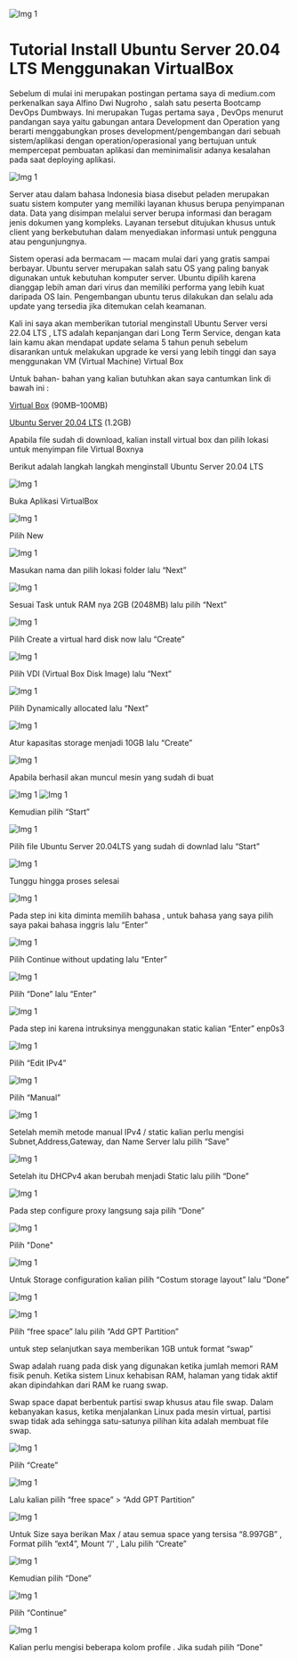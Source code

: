 ![Img 1](assets/1.png)
# Tutorial Install Ubuntu Server 20.04 LTS Menggunakan VirtualBox

Sebelum di mulai ini merupakan postingan pertama saya di medium.com perkenalkan saya Alfino Dwi Nugroho , salah satu peserta Bootcamp DevOps Dumbways. Ini merupakan Tugas pertama saya , DevOps menurut pandangan saya yaitu gabungan antara Development dan Operation yang berarti menggabungkan proses development/pengembangan dari sebuah sistem/aplikasi dengan operation/operasional yang bertujuan untuk mempercepat pembuatan aplikasi dan meminimalisir adanya kesalahan pada saat deploying aplikasi.

![Img 1](assets/2.png)

Server atau dalam bahasa Indonesia biasa disebut peladen merupakan suatu sistem komputer yang memiliki layanan khusus berupa penyimpanan data. Data yang disimpan melalui server berupa informasi dan beragam jenis dokumen yang kompleks. Layanan tersebut ditujukan khusus untuk client yang berkebutuhan dalam menyediakan informasi untuk pengguna atau pengunjungnya.

Sistem operasi ada bermacam — macam mulai dari yang gratis sampai berbayar. Ubuntu server merupakan salah satu OS yang paling banyak digunakan untuk kebutuhan komputer server. Ubuntu dipilih karena dianggap lebih aman dari virus dan memiliki performa yang lebih kuat daripada OS lain. Pengembangan ubuntu terus dilakukan dan selalu ada update yang tersedia jika ditemukan celah keamanan.

Kali ini saya akan memberikan tutorial menginstall Ubuntu Server versi 22.04 LTS , LTS adalah kepanjangan dari Long Term Service, dengan kata lain kamu akan mendapat update selama 5 tahun penuh sebelum disarankan untuk melakukan upgrade ke versi yang lebih tinggi dan saya menggunakan VM (Virtual Machine) Virtual Box

Untuk bahan- bahan yang kalian butuhkan akan saya cantumkan link di bawah ini :

[Virtual Box](https://www.virtualbox.org/wiki/Downloads) (90MB–100MB)

[Ubuntu Server 20.04 LTS](https://ubuntu.com/download/server) (1.2GB)

Apabila file sudah di download, kalian install virtual box dan pilih lokasi untuk menyimpan file Virtual Boxnya

Berikut adalah langkah langkah menginstall Ubuntu Server 20.04 LTS

![Img 1](assets/3.png)

Buka Aplikasi VirtualBox

![Img 1](assets/4.png)

Pilih New

![Img 1](assets/5.png)

Masukan nama dan pilih lokasi folder lalu “Next”

![Img 1](assets/6.png)

Sesuai Task untuk RAM nya 2GB (2048MB) lalu pilih “Next”

![Img 1](assets/7.png)

 Pilih Create a virtual hard disk now lalu “Create”
 
![Img 1](assets/8.png)
 
 Pilih VDI (Virtual Box Disk Image) lalu “Next”
 
![Img 1](assets/9.png)
 
 Pilih Dynamically allocated lalu “Next”
 
 ![Img 1](assets/10.png)
 
 Atur kapasitas storage menjadi 10GB lalu “Create”
 
![Img 1](assets/11.png)

Apabila berhasil akan muncul mesin yang sudah di buat

![Img 1](assets/12.png)
![Img 1](assets/13.png)

Kemudian pilih “Start”

![Img 1](assets/14.png)

Pilih file Ubuntu Server 20.04LTS yang sudah di downlad lalu “Start”

![Img 1](assets/15.png)

Tunggu hingga proses selesai

![Img 1](assets/16.png)

Pada step ini kita diminta memilih bahasa , untuk bahasa yang saya pilih saya pakai bahasa inggris lalu “Enter”

![Img 1](assets/17.png)

Pilih Continue without updating lalu “Enter”

![Img 1](assets/18.png)

Pilih “Done” lalu “Enter”

![Img 1](assets/19.png)

Pada step ini karena intruksinya menggunakan static kalian “Enter” enp0s3

![Img 1](assets/20.png)

Pilih “Edit IPv4”

![Img 1](assets/21.png)

Pilih “Manual”

![Img 1](assets/22.png)

Setelah memih metode manual IPv4 / static kalian perlu mengisi Subnet,Address,Gateway, dan Name Server lalu pilih “Save”

![Img 1](assets/23.png)

Setelah itu DHCPv4 akan berubah menjadi Static lalu pilih “Done”

![Img 1](assets/24.png)

Pada step configure proxy langsung saja pilih “Done”

![Img 1](assets/25.png)

Pilih "Done"

![Img 1](assets/26.png)

Untuk Storage configuration kalian pilih “Costum storage layout” lalu “Done”

![Img 1](assets/27.png)

![Img 1](assets/28.png)

Pilih “free space” lalu pilih “Add GPT Partition”

untuk step selanjutkan saya memberikan 1GB untuk format “swap”

Swap adalah ruang pada disk yang digunakan ketika jumlah memori RAM fisik penuh. Ketika sistem Linux kehabisan RAM, halaman yang tidak aktif akan dipindahkan dari RAM ke ruang swap.

Swap space dapat berbentuk partisi swap khusus atau file swap. Dalam kebanyakan kasus, ketika menjalankan Linux pada mesin virtual, partisi swap tidak ada sehingga satu-satunya pilihan kita adalah membuat file swap.

![Img 1](assets/29.png)

Pilih “Create”

![Img 1](assets/30.png)

Lalu kalian pilih “free space” > “Add GPT Partition”

![Img 1](assets/31.png)

Untuk Size saya berikan Max / atau semua space yang tersisa “8.997GB” , Format pilih “ext4”, Mount “/’ , Lalu pilih “Create”

![Img 1](assets/32.png)

Kemudian pilih “Done”

![Img 1](assets/33.png)

Pilih “Continue”

![Img 1](assets/34.png)

Kalian perlu mengisi beberapa kolom profile . Jika sudah pilih “Done”
